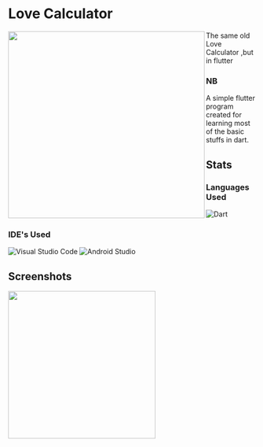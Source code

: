 # Love Calculator

<img align="left" src="https://github.com/fal3n-4ngel/Love-Calculator-Flutter/blob/v1.0.4/image/2.jpg" width="400" height="380" />
The same old Love Calculator ,but in flutter


### NB
  A simple flutter program created for learning most of the basic stuffs in dart.
## Stats
### Languages Used
![Dart](https://img.shields.io/badge/dart-%230175C2.svg?style=for-the-badge&logo=dart&logoColor=white)


### IDE's Used

![Visual Studio Code](https://img.shields.io/badge/Visual%20Studio%20Code-0078d7.svg?style=for-the-badge&logo=visual-studio-code&logoColor=white)
![Android Studio](https://img.shields.io/badge/Android%20Studio-3DDC84.svg?style=for-the-badge&logo=android-studio&logoColor=white)




## Screenshots

<img align ="left" src ="https://github.com/fal3n-4ngel/Love-Calculator-Flutter/blob/v1.2.2/image/ss.png" width="300" height="300" />
